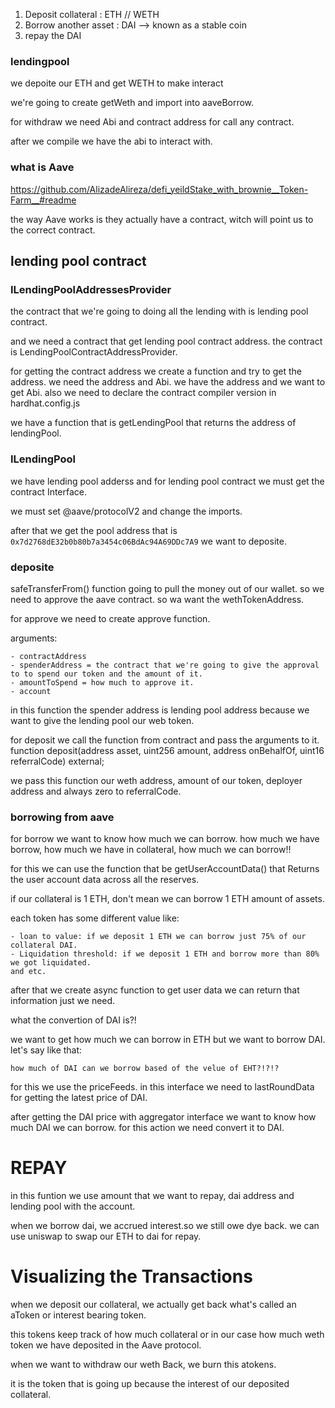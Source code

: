 1. Deposit collateral : ETH // WETH
2. Borrow another asset : DAI --> known as a stable coin
3. repay the DAI

### lendingpool

we depoite our ETH and get WETH to make interact

we're going to create getWeth and import into aaveBorrow.

for withdraw we need Abi and contract address for call any contract.

after we compile we have the abi to interact with.

### what is Aave

https://github.com/AlizadeAlireza/defi_yeildStake_with_brownie__Token-Farm__#readme

the way Aave works is they actually have a contract, witch will point us to
the correct contract.

## lending pool contract

### ILendingPoolAddressesProvider

the contract that we're going to doing all the lending with is lending pool contract.

and we need a contract that get lending pool contract address.
the contract is LendingPoolContractAddressProvider.

for getting the contract address we create a function and try to get the address.
we need the address and Abi.
we have the address and we want to get Abi.
also we need to declare the contract compiler version in hardhat.config.js

we have a function that is getLendingPool that returns the address of lendingPool.

### ILendingPool

we have lending pool adderss and for lending pool contract we must get the contract Interface.

we must set @aave/protocolV2 and change the imports.

after that we get the pool address that is `0x7d2768dE32b0b80b7a3454c06BdAc94A69DDc7A9`
we want to deposite.

### deposite

safeTransferFrom() function going to pull the money out of our wallet.
so we need to approve the aave contract. so wa want the wethTokenAddress.

for approve we need to create approve function.

arguments:

    - contractAddress
    - spenderAddress = the contract that we're going to give the approval to to spend our token and the amount of it.
    - amountToSpend = how much to approve it.
    - account

in this function the spender address is lending pool address because we want to give the lending pool our
web token.

for deposit we call the function from contract and pass the arguments to it.
function deposit(address asset, uint256 amount, address onBehalfOf, uint16 referralCode) external;

we pass this function our weth address, amount of our token, deployer address and always zero to referralCode.

### borrowing from aave

for borrow we want to know how much we can borrow.
how much we have borrow, how much we have in collateral, how much we can borrow!!

for this we can use the function that be getUserAccountData() that Returns the user account data across all the reserves.

if our collateral is 1 ETH, don't mean we can borrow 1 ETH amount of assets.

each token has some different value like:

    - loan to value: if we deposit 1 ETH we can borrow just 75% of our collateral DAI.
    - Liquidation threshold: if we deposit 1 ETH and borrow more than 80% we got liquidated.
    and etc.

after that we create async function to get user data we can return that information just we need.

what the convertion of DAI is?!

we want to get how much we can borrow in ETH but we want to borrow DAI.
let's say like that:

    how much of DAI can we borrow based of the velue of EHT?!?!?

for this we use the priceFeeds.
in this interface we need to lastRoundData for getting the latest price of DAI.

after getting the DAI price with aggregator interface we want to know how much DAI we can borrow.
for this action we need convert it to DAI.

# REPAY

in this funtion we use amount that we want to repay, dai address and lending pool with the account.

when we borrow dai, we accrued interest.so we still owe dye back.
we can use uniswap to swap our ETH to dai for repay.

# Visualizing the Transactions

when we deposit our collateral, we actually get back what's called an aToken or interest bearing token.

this tokens keep track of how much collateral or in our case how much weth token
we have deposited in the Aave protocol.

when we want to withdraw our weth Back, we burn this atokens.

it is the token that is going up because the interest of our deposited collateral.
